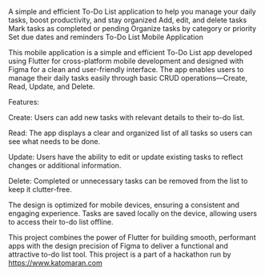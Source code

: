 A simple and efficient To-Do List application to help you manage your daily tasks, boost productivity, and stay organized Add, edit, and delete tasks
 Mark tasks as completed or pending
  Organize tasks by category or priority
Set due dates and reminders
To-Do List Mobile Application

This mobile application is a simple and efficient To-Do List app developed using Flutter for cross-platform mobile development and designed with Figma for a clean and user-friendly interface. The app enables users to manage their daily tasks easily through basic CRUD operations—Create, Read, Update, and Delete.

Features:

Create: Users can add new tasks with relevant details to their to-do list.

Read: The app displays a clear and organized list of all tasks so users can see what needs to be done.

Update: Users have the ability to edit or update existing tasks to reflect changes or additional information.

Delete: Completed or unnecessary tasks can be removed from the list to keep it clutter-free.

The design is optimized for mobile devices, ensuring a consistent and engaging experience. Tasks are saved locally on the device, allowing users to access their to-do list offline.

This project combines the power of Flutter for building smooth, performant apps with the design precision of Figma to deliver a functional and attractive to-do list tool.
This project is a part of a hackathon run by https://www.katomaran.com
